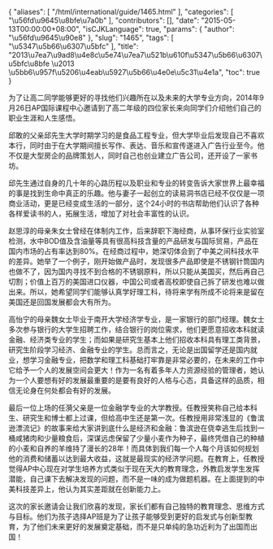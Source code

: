{
    "aliases": [
        "/html/international/guide/1465.html"
    ],
    "categories": [
        "\u56fd\u9645\u8bfe\u7a0b"
    ],
    "contributors": [],
    "date": "2015-05-13T00:00:00+08:00",
    "isCJKLanguage": true,
    "params": {
        "author": "\u56fd\u9645\u90e8"
    },
    "slug": "1465",
    "tags": [
        "\u5347\u5b66\u6307\u5bfc"
    ],
    "title": "2013\u7ea7\u9ad8\u4e8c\u5e74\u7ea7\u521b\u610f\u5347\u5b66\u6307\u5bfc\u8bfe \u2013 \u5bb6\u957f\u5206\u4eab\u5927\u5b66\u4e0e\u5c31\u4e1a",
    "toc": true
}

为了让高二同学能够更好的寻找他们兴趣所在以及未来的大学专业方向，2014年9月26日AP国际课程中心邀请到了高二年级的四位家长来向同学们介绍他们自己的职业生涯和人生感悟。




邱敢的父亲邱先生大学时期学习的是食品工程专业，但大学毕业后发现自己不喜欢本行，同时由于在大学期间擅长写作、表达、音乐和宣传遂进入广告行业至今。他不仅是大型房企的品牌策划人，同时自己也创业建立广告公司，还开设了一家书坊。




邱先生通过自身的几十年的心路历程以及职业和专业的转变告诉大家世界上最幸福的事是找到生命中真正的乐趣。他与妻子一起创立的读易洞书店已经不仅仅是一项商业活动，更是已经变成生活的一部分，这个24小时的书店帮助他们认识了各种各样爱读书的人，拓展生活，增加了对社会丰富性的认识。




赵思淳的母亲朱女士曾经在体制内工作，后来辞职下海经商，从事环保行业实验室检测，水中BOD值及含油量等具有很高科技含量的产品研发与国际贸易，产品在国内市场的占有率达到80%。在经商过程中，她深切体会到了中美之间科技水平的差异。她举了一个例子，刚开始做产品时，发现很多产品即使是不锈钢针筒国内也做不了，因为国内寻找不到合格的不锈钢原料，所以只能从美国买，然后再自己切割；价值上百万的美国进口仪器，中国公司或者高校即使自己拆了研发也难以做出来。所以，她希望同学们能够认真学好理工科，待将来学有所成不论将来是留在美国还是回国发展都会大有所为。




高怡宁的母亲魏女士毕业于南开大学经济学专业，是一家银行的部门经理。魏女士多次参与银行的大学生招聘工作，结合银行的岗位需求，他们更愿意招收本科就读金融、经济类专业的学生；而如果是研究生基本上他们招收本科具有理工类背景，研究生阶段学习经济、金融专业的学生。总而言之，无论是出国留学还是国内就业，想学习金融专业，把数学和理工科基础打牢靠是非常必要的，在未来的工作中它给予一个人的发展空间会更大！作为一名有着多年人力资源经验的管理者，她认为一个人要想有好的发展最重要的是要有良好的人格与心态，具备这样的品质，相信无论身在何处都会有好的发展。




最后一位上场的任漪父亲是一位金融学专业的大学教授。任教授笑称自己给本科生、研究生和博士都上过课，但给高中生还是第一次。任教授用非常浅显的《鲁滨逊漂流记》的故事来给大家讲到底什么是经济和金融：鲁滨逊在侥幸逃生后找到一桶咸猪肉和少量粮食后，深谋远虑保留了少量小麦作为种子，最终凭借自己的种植的小麦和自养的羊维持了漫长的28年！而具体到我们每一个人每个月该如何规划他的消费和储蓄以达到最大收益，这就是最现实的经济学问题。在教育上，任教授觉得AP中心现在对学生培养方式类似于现在天大的教育理念，外教启发学生发挥潜能，自己课下去解决发现的问题，而不是一味的成为做题机器。在上面提到的中美科技差异上，他认为其实差距就在创新能力上。




这次的家长邀请会让我们欣喜的发现，家长们都有自己独特的教育理念、思维方式与目标。他们为孩子选择AP班是为了让孩子能够受到更好的启发式与创新型教育，为了他们未来更好的发展奠定基础，而不是只单纯的急功近利为了出国而出国！


